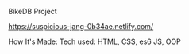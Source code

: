 
BikeDB Project

https://suspicious-jang-0b34ae.netlify.com/

How It's Made: Tech used: HTML, CSS, es6 JS, OOP
